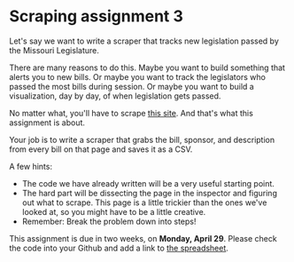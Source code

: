 # Scraping assignment 3

Let's say we want to write a scraper that tracks new legislation passed by the Missouri Legislature.

There are many reasons to do this. Maybe you want to build something that alerts you to new bills. Or maybe you want to track the legislators who passed the most bills during session. Or maybe you want to build a visualization, day by day, of when legislation gets passed.

No matter what, you'll have to scrape [this site](https://www.senate.mo.gov/19info/BTS_Web/TrulyAgreed.aspx?SessionType=R). And that's what this assignment is about.

Your job is to write a scraper that grabs the bill, sponsor, and description from every bill on that page and saves it as a CSV.

A few hints:

  * The code we have already written will be a very useful starting point.
  * The hard part will be dissecting the page in the inspector and figuring out what to scrape. This page is a little trickier than the ones we've looked at, so you might have to be a little creative.
  * Remember: Break the problem down into steps!

This assignment is due in two weeks, on **Monday, April 29**. Please check the code into your Github and add a link to [the spreadsheet](https://docs.google.com/spreadsheets/d/13jEoZxDG_G8PnNLWVmazuGPzjBTOlnS4DOx6oLP7xA4/edit?usp=drive_web&ouid=116462374319624048534).
